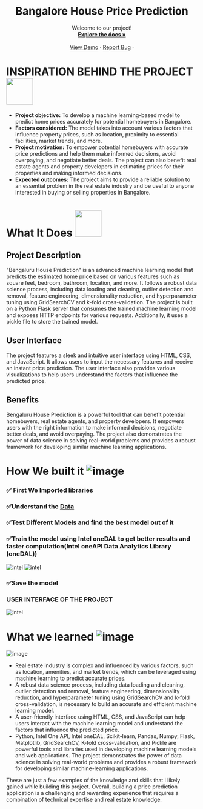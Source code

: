 
  <h1 align="center">Bangalore House Price Prediction </h1>

  <p align="center">
      Welcome to our project!
    <br />
    <a href="https://github.com/aaronDev28/Bangalore_House_Price_Prediction_oneAPI"><strong>Explore the docs »</strong></a>
    <br />
    <br />
    <a href="https://www.youtube.com/watch?v=l9oMgSgGNek">View Demo</a>
    ·
    <a href="https://github.com/othneildrew/Best-README-Template/issues">Report Bug</a>
    ·
  </p>
</div>

# INSPIRATION BEHIND THE PROJECT <img src= "https://user-images.githubusercontent.com/72274851/218500470-ec078b99-0a50-4b06-a2df-c09e47ecc187.png" width="70" height="70"> 

<ul>
  <li><b>Project objective:</b> To develop a machine learning-based model to predict home prices accurately for potential homebuyers in Bangalore.</li>
  <li><b>Factors considered:</b> The model takes into account various factors that influence property prices, such as location, proximity to essential facilities, market trends, and more.</li>
  <li><b>Project motivation:</b> To empower potential homebuyers with accurate price predictions and help them make informed decisions, avoid overpaying, and negotiate better deals. The project can also benefit real estate agents and property developers in estimating prices for their properties and making informed decisions.</li>
  <li><b>Expected outcomes:</b> The project aims to provide a reliable solution to an essential problem in the real estate industry and be useful to anyone interested in buying or selling properties in Bangalore.</li>
</ul>

# What It Does <img src= "https://user-images.githubusercontent.com/72274851/218503394-b52dfcc9-0620-4f44-94f5-46a09a5cc970.png" width="70" height="70">
<h2>Project Description</h2>
<p>"Bengaluru House Prediction" is an advanced machine learning model that predicts the estimated home price based on various features such as square feet, bedroom, bathroom, location, and more. It follows a robust data science process, including data loading and cleaning, outlier detection and removal, feature engineering, dimensionality reduction, and hyperparameter tuning using GridSearchCV and k-fold cross-validation. The project is built on a Python Flask server that consumes the trained machine learning model and exposes HTTP endpoints for various requests. Additionally, it uses a pickle file to store the trained model.</p>
<h2>User Interface</h2>
<p>The project features a sleek and intuitive user interface using HTML, CSS, and JavaScript. It allows users to input the necessary features and receive an instant price prediction. The user interface also provides various visualizations to help users understand the factors that influence the predicted price.</p>
<h2>Benefits</h2>
<p>Bengaluru House Prediction is a powerful tool that can benefit potential homebuyers, real estate agents, and property developers. It empowers users with the right information to make informed decisions, negotiate better deals, and avoid overpaying. The project also demonstrates the power of data science in solving real-world problems and provides a robust framework for developing similar machine learning applications.</p>

# How We built it ![image](https://user-images.githubusercontent.com/72274851/218502434-f6e66043-0db0-4f85-b7f4-f33b2d33df1f.png)

### ✅ First We Imported libraries

### ✅Understand the [Data](https://www.kaggle.com/datasets/amitabhajoy/bengaluru-house-price-data)

### ✅Test Different Models and find the best model out of it

### ✅Train the model using Intel oneDAL to get better results and faster computation(Intel oneAPI Data Analytics Library (oneDAL))
![intel](https://github.com/joelbkoshy/read/blob/main/Bar_chart.png)
![intel](https://github.com/joelbkoshy/read/blob/main/model.png)



### ✅Save the model

### USER INTERFACE OF THE PROJECT
![intel](https://github.com/joelbkoshy/read/blob/main/ui.png)

# What we learned ![image](https://user-images.githubusercontent.com/72274851/218499685-e8d445fc-e35e-4ab5-abc1-c32462592603.png)


![image](https://user-images.githubusercontent.com/72274851/220130227-3c48e87b-3e68-4f1c-b0e4-8e3ad9a4805a.png)

- Real estate industry is complex and influenced by various factors, such as location, amenities, and market trends, which can be leveraged using machine learning to predict accurate prices.
- A robust data science process, including data loading and cleaning, outlier detection and removal, feature engineering, dimensionality reduction, and hyperparameter tuning using GridSearchCV and k-fold cross-validation, is necessary to build an accurate and efficient machine learning model.
- A user-friendly interface using HTML, CSS, and JavaScript can help users interact with the machine learning model and understand the factors that influence the predicted price.
- Python, Intel One API, Intel oneDAL, Scikit-learn, Pandas, Numpy, Flask, Matplotlib, GridSearchCV, K-fold cross-validation, and Pickle are powerful tools and libraries used in developing machine learning models and web applications.
The project demonstrates the power of data science in solving real-world problems and provides a robust framework for developing similar machine-learning applications.

These are just a few examples of the knowledge and skills that i likely gained while building this project. 
Overall, building a price prediction application is a challenging and rewarding experience that requires a combination of technical expertise and real estate knowledge.



